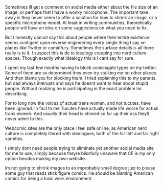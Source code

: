 Sometimes Ill get a comment on social media either about the file size of an image, or perhaps that I have a wonky microphone. The important take away is they never seem to offer a solution for how to shrink an image, or a specific microphone model. At least in writing communities, theoretically people will have an idea on some suggestions on what you need to fix.

But I honestly cannot say this about people where their entire existence seems contigent upon reverse engineering every single thing I say on places like Twitter or comicfury. Sometimes the surface details is all there really is to it. I suspect this is do to idealogy creeping into nerd culture spaces. Though exactly what idealogy this is I cant say for sure.

I spent my last few months having to block comicsgate types on my twitter. Some of them are so determined they even try stalking me on other places. And then blame you for blocking them. I tried explaining this to my parents, but dad always interupts and says he doesnt want to hear about stupid people. Without realizing he is participating in the exact problem Im describing.

For to long now the voices of actual trans women, and not tucutes, have been ignored. In fact to me Tucutes have actually made life worse for actual trans women. And usually their head is shoved so far up their ass theyll never admit to this.

Webcomic sites are the only place I feel safe online, as American nerd culture is completely litered with idealogues, both of the far left and far right varieties.

I simply dont need people trying to eliminate yet another social media site for me to use, simply because theyre blissfully unaware that CF is my only option besides making my own website.

Im not going to shrink images to an improbably small degree just to please some guy that reads stick figure comics. He should be blaming American comics for being a toxic work environment.
